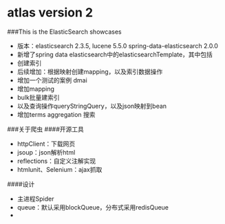 atlas
version 2
====

###This is the ElasticSearch showcases
 + 版本：elasticsearch 2.3.5, lucene 5.5.0 spring-data-elasticsearch 2.0.0
 + 新增了spring data elasticsearch中的elasticsearchTemplate，其中包括
  + 创建索引
  + 后续增加：根据映射创建mapping，以及索引数据操作
 + 增加一个测试的案例 dmai
  + 增加mapping
  + bulk批量建索引
  + 以及查询操作queryStringQuery，以及json映射到bean
  + 增加terms aggregation 搜索
  
###关于爬虫
####开源工具
+ httpClient：下载网页
+ jsoup：json解析html
+ reflections：自定义注解实现
+ htmlunit、Selenium：ajax抓取

####设计
+ 主进程Spider
+ queue：默认采用blockQueue，分布式采用redisQueue
+ 











